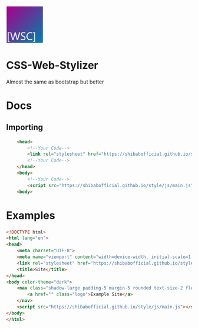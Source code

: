 <img src="WSC.png" width=20% height=20%>

# CSS-Web-Stylizer
Almost the same as bootstrap but better

# Docs
## Importing
```html
    <head>
        <!--Your Code-->
        <link rel="stylesheet" href="https://shibabofficial.github.io/style/css/style.css">
        <!--Your Code-->
    </head>
    <body>
        <!--Your Code-->
        <script src="https://shibabofficial.github.io/style/js/main.js"></script>
    <body>
```

# Examples
```html
<!DOCTYPE html>
<html lang="en">
<head>
    <meta charset="UTF-8">
    <meta name="viewport" content="width=device-width, initial-scale=1.0">
    <link rel="stylesheet" href="https://shibabofficial.github.io/style/css/style.css">
    <title>Site</title>
</head>
<body color-theme="dark">
    <nav class="shadow-large padding-5 margin-5 rounded text-size-2 flex">
        <a href="" class="logo">Example Site</a>
    </nav>
    <script src="https://shibabofficial.github.io/style/js/main.js"></script>
</body>
</html>
```

